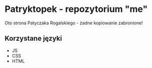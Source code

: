 # Patryktopek - repozytorium "me"
Oto strona Patyczaka Rogalskiego - żadne kopiowanie zabronione!
## Korzystane języki
* JS
* CSS
* HTML
